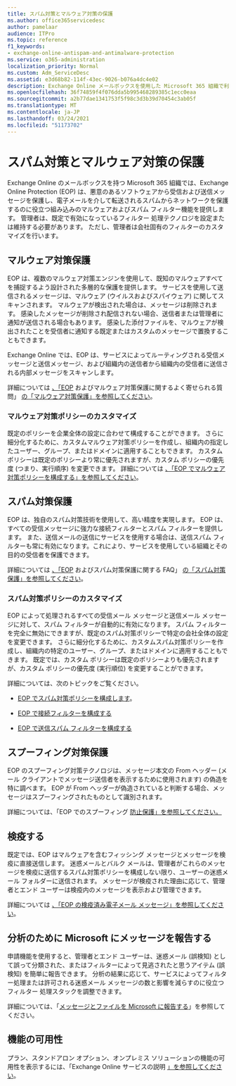 ```yaml
---
title: スパム対策とマルウェア対策の保護
ms.author: office365servicedesc
author: pamelaar
audience: ITPro
ms.topic: reference
f1_keywords:
- exchange-online-antispam-and-antimalware-protection
ms.service: o365-administration
localization_priority: Normal
ms.custom: Adm_ServiceDesc
ms.assetid: e3d68b82-114f-43ec-9026-b076a4dc4e02
description: Exchange Online メールボックスを使用した Microsoft 365 組織で利用できるスパム対策およびマルウェア対策保護機能について説明します。
ms.openlocfilehash: 36f74859f4f076dda5b995468289385c1ecc0eaa
ms.sourcegitcommit: a2b77dae1341753f5f98c3d3b39d70454c3ab05f
ms.translationtype: MT
ms.contentlocale: ja-JP
ms.lasthandoff: 03/24/2021
ms.locfileid: "51173702"
---
```

# <a name="anti-spam-and-anti-malware-protection"></a>スパム対策とマルウェア対策の保護

Exchange Online のメールボックスを持つ Microsoft 365 組織では、Exchange Online Protection (EOP) は、悪意のあるソフトウェアから受信および送信メッセージを保護し、電子メールを介して転送されるスパムからネットワークを保護するのに役立つ組み込みのマルウェアおよびスパム フィルター機能を提供します。 管理者は、既定で有効になっているフィルター 処理テクノロジを設定または維持する必要があります。 ただし、管理者は会社固有のフィルターのカスタマイズを行います。

## <a name="anti-malware-protection"></a>マルウェア対策保護

EOP は、複数のマルウェア対策エンジンを使用して、既知のマルウェアすべてを捕捉するよう設計された多層的な保護を提供します。 サービスを使用して送信されるメッセージは、マルウェア (ウイルスおよびスパイウェア) に関してスキャンされます。 マルウェアが検出された場合は、メッセージは削除されます。 感染したメッセージが削除され配信されない場合、送信者または管理者に通知が送信される場合もあります。 感染した添付ファイルを、マルウェアが検出されたことを受信者に通知する既定またはカスタムのメッセージで置換することもできます。

Exchange Online では、EOP は、サービスによってルーティングされる受信メッセージと送信メッセージ、および組織内の送信者から組織内の受信者に送信される内部メッセージをスキャンします。

詳細については [、「EOP](/microsoft-365/security/office-365-security/anti-malware-protection) およびマルウェア対策保護に関するよく寄せられる質問」 [の「マルウェア対策保護」を参照してください](/microsoft-365/security/office-365-security/anti-malware-protection-faq-eop)。

### <a name="customize-anti-malware-policies"></a>マルウェア対策ポリシーのカスタマイズ

既定のポリシーを企業全体の設定に合わせて構成することができます。 さらに細分化するために、カスタムマルウェア対策ポリシーを作成し、組織内の指定したユーザー、グループ、またはドメインに適用することもできます。 カスタム ポリシーは既定のポリシーより常に優先されますが、カスタム ポリシーの優先度 (つまり、実行順序) を変更できます。 詳細については [、「EOP でマルウェア対策ポリシーを構成する」を参照してください](/microsoft-365/security/office-365-security/configure-anti-malware-policies)。

## <a name="anti-spam-protection"></a>スパム対策保護

EOP は、独自のスパム対策技術を使用して、高い精度を実現します。 EOP は、すべての受信メッセージに強力な接続フィルターとスパム フィルターを提供します。 また、送信メールの送信にサービスを使用する場合は、送信スパム フィルターも常に有効になります。これにより、サービスを使用している組織とその目的の受信者を保護できます。

詳細については [、「EOP](/microsoft-365/security/office-365-security/anti-spam-protection) およびスパム対策保護に関する FAQ」 [の「スパム対策保護」を参照してください](/microsoft-365/security/office-365-security/anti-spam-protection-faq)。

### <a name="customize-anti-spam-policies"></a>スパム対策ポリシーのカスタマイズ

EOP によって処理されるすべての受信メール メッセージと送信メール メッセージに対して、スパム フィルターが自動的に有効になります。 スパム フィルターを完全に無効にできますが、既定のスパム対策ポリシーで特定の会社全体の設定を変更できます。 さらに細分化するために、カスタムスパム対策ポリシーを作成し、組織内の特定のユーザー、グループ、またはドメインに適用することもできます。 既定では、カスタム ポリシーは既定のポリシーよりも優先されますが、カスタム ポリシーの優先度 (実行順位) を変更することができます。

詳細については、次のトピックをご覧ください。

- [EOP でスパム対策ポリシーを構成します](/microsoft-365/security/office-365-security/configure-your-spam-filter-policies)。

- [EOP で接続フィルターを構成する](/microsoft-365/security/office-365-security/configure-the-connection-filter-policy)

- [EOP で送信スパム フィルターを構成する](/microsoft-365/security/office-365-security/configure-the-outbound-spam-policy)

## <a name="anti-spoofing-protection"></a>スプーフィング対策保護

EOP のスプーフィング対策テクノロジは、メッセージ本文の From ヘッダー (メール クライアントでメッセージ送信者を表示するために使用されます) の偽造を特に調べます。 EOP が From へッダーが偽造されていると判断する場合、メッセージはスプーフィングされたものとして識別されます。

詳細については、「EOP でのスプーフィング [防止保護」を参照してください。](/microsoft-365/security/office-365-security/anti-spoofing-protection)

## <a name="quarantine"></a>検疫する

既定では、EOP はマルウェアを含むフィッシング メッセージとメッセージを検疫に直接送信します。 迷惑メールとバルク メールは、管理者がこれらのメッセージを検疫に送信するスパム対策ポリシーを構成しない限り、ユーザーの迷惑メール フォルダーに送信されます。 メッセージが検疫された理由に応じて、管理者とエンド ユーザーは検疫内のメッセージを表示および管理できます。

詳細については [、「EOP の検疫済み電子メール メッセージ」を参照してください](/microsoft-365/security/office-365-security/quarantine-email-messages)。

## <a name="report-messages-to-microsoft-for-analysis"></a>分析のために Microsoft にメッセージを報告する

申請機能を使用すると、管理者とエンド ユーザーは、迷惑メール (誤検知) として誤って分類された、またはフィルターによって見逃されたと思うアイテム (誤検知) を簡単に報告できます。 分析の結果に応じて、サービスによってフィルター処理または許可される迷惑メール メッセージの数と影響を減らすのに役立つフィルター 処理スタックを調整できます。

詳細については、「[メッセージとファイルを Microsoft に報告する](/microsoft-365/security/office-365-security/report-junk-email-messages-to-microsoft)」を参照してください。

## <a name="feature-availability"></a>機能の可用性

プラン、スタンドアロン オプション、オンプレミス ソリューションの機能の可用性を表示するには、「Exchange Online サービスの説明 [」を参照してください](exchange-online-service-description.md)。